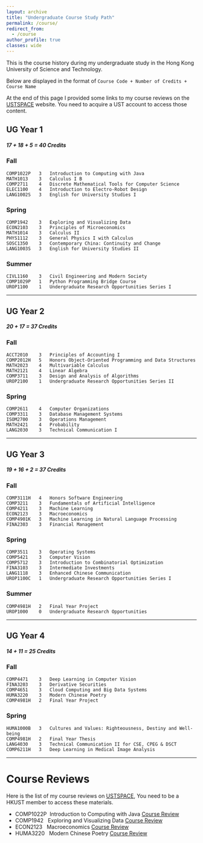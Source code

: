 ```yaml
---
layout: archive
title: "Undergraduate Course Study Path"
permalink: /course/
redirect_from:
  - /course
author_profile: true 
classes: wide
---
```


This is the course history during my undergraduate study in the Hong Kong University of Science and Technology. 

Below are displayed in the format of
`Course Code + Number of Credits + Course Name`

At the end of this page I provided some links to my course reviews on the [USTSPACE](https://ust.space) website. You need to acquire a UST account to access those content.

<!-- Since I am currently also a Senior Student Ambassador of HKUST, so feel free to ask me questions related to these courses on the [addmission website](https://join.hkust.edu.hk/meet-our-students?user_id=yiduo-124381). -->

## UG Year 1   

##### 17 + 18 + 5 = 40 Credits

### Fall   
```angular2html
COMP1022P   3   Introduction to Computing with Java
MATH1013    3   Calculus I B
COMP2711    4   Discrete Mathematical Tools for Computer Science
ELEC1100    4   Introduction to Electro-Robot Design
LANG1002S   3   English for University Studies I
```
### Spring  
```angular2html
COMP1942    3   Exploring and Visualizing Data
ECON2103    3   Principles of Microeconomics
MATH1014    3   Calculus II
PHYS1112    3   General Physics I with Calculus
SOSC1350    3   Contemporary China: Continuity and Change
LANG1003S   3   English for University Studies II
```
### Summer 
```angular2html
CIVL1160    3   Civil Engineering and Modern Society
COMP1029P   1   Python Programming Bridge Course
UROP1100    1   Undergraduate Research Opportunities Series I
```
---
## UG Year 2

##### 20 + 17 = 37 Credits

### Fall
```angular2html
ACCT2010    3   Principles of Accounting I
COMP2012H   5   Honors Object-Oriented Programming and Data Structures
MATH2023    4   Multivariable Calculus
MATH2121    4   Linear Algebra
COMP3711    3   Design and Analysis of Algorithms
UROP2100    1   Undergraduate Research Opportunities Series II
```
### Spring 
```angular2html
COMP2611    4   Computer Organizations
COMP3311    3   Database Management Systems
ISOM2700    3   Operations Management
MATH2421    4   Probability
LANG2030    3   Technical Communication I
```

---
## UG Year 3

##### 19 + 16 + 2 = 37 Credits

### Fall 
```angular2html
COMP3111H   4   Honors Software Engineering
COMP3211    3   Fundamentals of Artificial Intelligence
COMP4211    3   Machine Learning
ECON2123    3   Macroeconomics
COMP4901K   3   Machine Learning in Natural Language Processing
FINA2303    3   Financial Management
```
### Spring
```angular2html
COMP3511    3   Operating Systems
COMP5421    3   Computer Vision
COMP5712    3   Introduction to Combinatorial Optimization
FINA3103    3   Intermediate Investments 
LANG1118    3   Enhanced Chinese Communication
UROP1100C   1   Undergraduate Research Opportunities Series I
```
### Summer
```angular2html
COMP4981H   2   Final Year Project
UROP1000    0   Undergraduate Research Opportunities
``` 
---
## UG Year 4

##### 14 + 11 = 25 Credits

### Fall 
```angular2html
COMP4471    3   Deep Learning in Computer Vision
FINA3203    3   Derivative Securities
COMP4651    3   Cloud Computing and Big Data Systems
HUMA3220    3   Modern Chinese Poetry
COMP4981H   2   Final Year Project
```
### Spring
```angular2html
HUMA1000B   3   Cultures and Values: Righteousness, Destiny and Well-being
COMP4981H   2   Final Year Thesis
LANG4030    3   Technical Communication II for CSE, CPEG & DSCT
COMP6211H   3   Deep Learning in Medical Image Analysis
```
---

# Course Reviews

Here is the list of my course reviews on [USTSPACE](https://ust.space), You need to be a HKUST member to access these materials.

- COMP1022P&nbsp;&nbsp;Introduction to Computing with Java    [Course Review](https://ust.space/review/COMP1022P/view/TIsgbdMf9H348EIq9trMHqDJliTpes8h)
- COMP1942&nbsp;&nbsp;&nbsp;Exploring and Visualizing Data    [Course Review](https://ust.space/review/COMP1942/view/0hs6mYLy7ISjgr1sLCbuRcTIO2gISGY2)
- ECON2123&nbsp;&nbsp;&nbsp;Macroeconomics    [Course Review](https://ust.space/review/ECON2123/view/rfEVMBWOXofEL6JipVXhnYwZYKkLWIuy)
- HUMA3220&nbsp;&nbsp;&nbsp;Modern Chinese Poetry    [Course Review](https://ust.space/review/HUMA3220/view/81avFoAPIXfCXhAGGqyrC02F9EUqXtyv)

<!-- ## Open-Sourced Course Assignment/Project Repository:
[COMP4021: Internet Computing](https://github.com/MighTy-Weaver/COMP4021-2020Fall) 

[COMP4471: Deep Learning in Computer Vision](https://github.com/MighTy-Weaver/COMP4471-2020Fall)

[COMP4901K: Machine Learning in Natural Language Processing](https://github.com/MighTy-Weaver/COVID19-NER) -->
